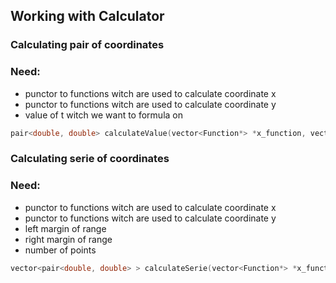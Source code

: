 ## Working with Calculator

### Calculating pair of coordinates
### Need:
- punctor to functions witch are used to calculate coordinate x
- punctor to functions witch are used to calculate coordinate y
- value of t witch we want to formula on

```cpp
pair<double, double> calculateValue(vector<Function*> *x_function, vector<Function*> *y_function, double t);
```

### Calculating serie of coordinates
### Need:
- punctor to functions witch are used to calculate coordinate x
- punctor to functions witch are used to calculate coordinate y
- left margin of range
- right margin of range
- number of points

```cpp
vector<pair<double, double> > calculateSerie(vector<Function*> *x_function, vector<Function*> *y_function, double left, double right, double points_number);
```